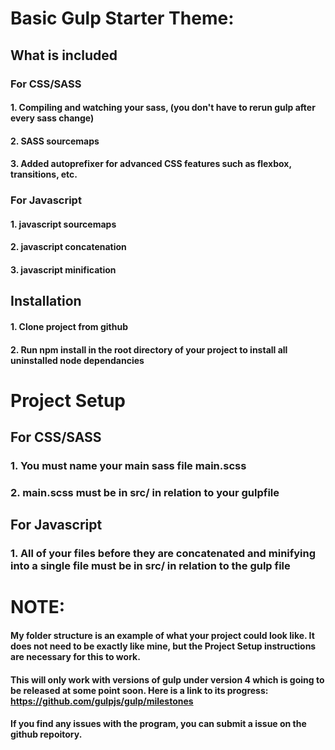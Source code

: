 # Basic Gulp Starter Theme:
## What is included
### For CSS/SASS
#### 1. Compiling and watching your sass, (you don't have to rerun gulp after every sass change)
#### 2. SASS sourcemaps
#### 3. Added autoprefixer for advanced CSS features such as flexbox, transitions, etc.

### For Javascript
#### 1. javascript sourcemaps
#### 2. javascript concatenation
#### 3. javascript minification

## Installation
#### 1. Clone project from github
#### 2. Run npm install in the root directory of your project to install all uninstalled node dependancies
# Project Setup
## For CSS/SASS
### 1. You must name your main sass file main.scss
### 2. main.scss must be in src/ in relation to your gulpfile
## For Javascript
### 1. All of your files before they are concatenated and minifying into a single file must be in src/ in relation to the gulp file
 

# NOTE:
#### My folder structure is an example of what your project could look like. It does not need  to be exactly like mine, but the Project Setup instructions are necessary for this to work.
#### This will only work with versions of gulp under version 4 which is going to be released at some point soon. Here is a link to its progress: https://github.com/gulpjs/gulp/milestones

#### If you find any issues with the program, you can submit a issue on the github repoitory.